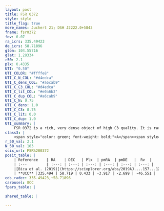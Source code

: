 ```yaml
---
layout: post
title: FSR 0372
style: style
title_flag: true
more_names: Juchert 21; DSH J2222.0+5843
fname: fsr0372
fov: 0.07
ra_icrs: 335.49423
de_icrs: 58.71896
glon: 104.55716
glat: 1.28334
r50: 2.1
plx: 0.4335
UTI: "0.50"
UTI_COLOR: "#ffffe8"
UTI_C_N_COL: "#d4edca"
UTI_C_dens_COL: "#a6cab9"
UTI_C_C3_COL: "#d4edca"
UTI_C_lit_COL: "#e0a6b3"
UTI_C_dup_COL: "#a6cab9"
UTI_C_N: 0.75
UTI_C_dens: 1.0
UTI_C_C3: 0.75
UTI_C_lit: 0.0
UTI_C_dup: 1.0
UTI_summary: |
    FSR 0372 is a rich, very dense object of high C3 quality. It is rarely studied in the literature, with no articles listed in the last 6 years.
class3: |
    <span style="color: green; font-weight: bold;">A</span><span style="color: #FFC300; font-weight: bold;">B</span>
r_50_val: 2.1
N_50_val: 103
scix_url: FSR%200372
posit_table: |
    | Reference    | RA    | DEC   | Plx  | pmRA  | pmDE   |  Rv  |
    | :---         | :---: | :---: | :---: | :---: | :---: | :---: |
    |[Bica et al. (2019)](https://scixplorer.org/abs/2019AJ....157...12B) | 335.501 | 58.716 | -- | -- | -- | -- |
    | **UCC** |335.494 | 58.719 | 0.433 | -3.917 | -2.699 | -46.551 | 
cds_radec: 335.49423,+58.71896
carousel: UCC
fpars_table: |
    
shared_table: |
    
---
```

